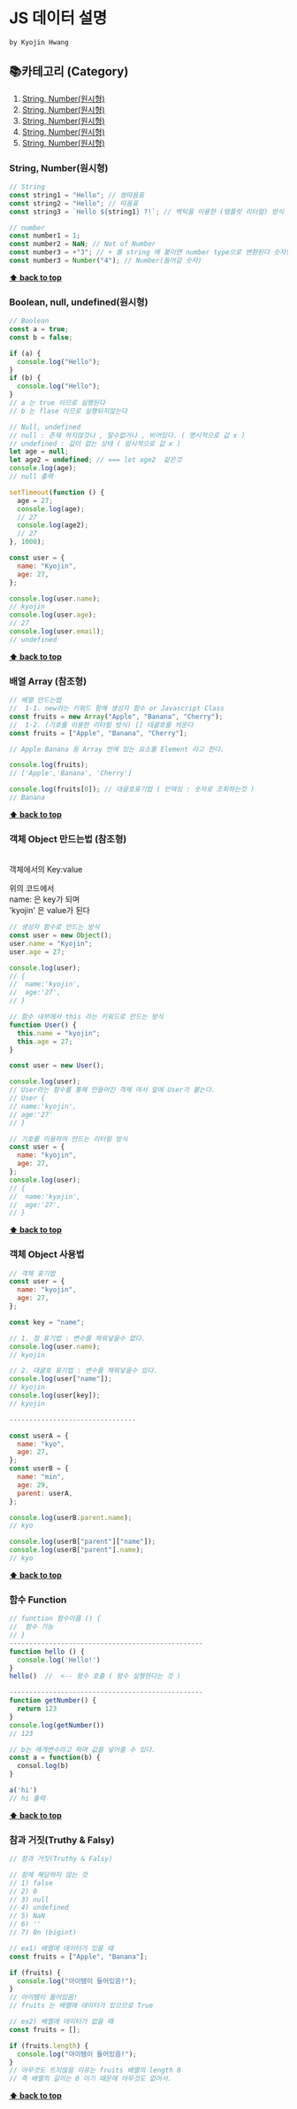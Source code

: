 # JS 데이터 설명

`by Kyojin Hwang`
<br/>

## 📚카테고리 (Category)

1. [String, Number(원시형)](#string-number원시형)
1. [String, Number(원시형)](#string-number원시형)
1. [String, Number(원시형)](#string-number원시형)
1. [String, Number(원시형)](#string-number원시형)
1. [String, Number(원시형)](#string-number원시형)

### String, Number(원시형)

```javascript
// String
const string1 = "Hello"; // 쌍따옴표
const string2 = "Hello"; // 따옴표
const string3 = `Hello ${string1} ?!`; // 백틱을 이용한 (템플릿 리터럴) 방식
```

```javascript
// number
const number1 = 1;
const number2 = NaN; // Not of Number
const number3 = +"3"; // + 를 string 에 붙이면 number type으로 변환된다 숫자만해당
const number3 = Number("4"); // Number(들어갈 숫자)
```

**[⬆ back to top](#카테고리-category)**
<br />


### Boolean, null, undefined(원시형)

```javascript
// Boolean
const a = true;
const b = false;

if (a) {
  console.log("Hello");
}
if (b) {
  console.log("Hello");
}
// a 는 true 이므로 실행된다
// b 는 flase 이므로 실행되지않는다
```

```javascript
// Null, undefined
// null : 존재 하지않것나 , 알수없거나 , 비어있다. ( 명시적으로 값 x )
// undefined : 값이 없는 상태 ( 암시적으로 값 x )
let age = null;
let age2 = undefined; // === let age2  같은것
console.log(age);
// null 출력

setTimeout(function () {
  age = 27;
  console.log(age);
  // 27
  console.log(age2);
  // 27
}, 1000);

const user = {
  name: "Kyojin",
  age: 27,
};

console.log(user.name);
// kyojin
console.log(user.age);
// 27
console.log(user.email);
// undefined
```

**[⬆ back to top](#카테고리-category)**
<br />

### 배열 Array (참조형)

```javascript
// 배열 만드는법
//  1-1. new라는 키워드 함께 생성자 함수 or Javascript Class
const fruits = new Array("Apple", "Banana", "Cherry");
//  1-2. (기호를 이용한 리터럴 방식) [] 대괄호를 씌운다
const fruits = ["Apple", "Banana", "Cherry"];

// Apple Banana 등 Array 안에 있는 요소를 Element 라고 한다.

console.log(fruits);
// ['Apple','Banana', 'Cherry']

console.log(fruits[0]); // 대괄호표기법 ( 인덱싱 : 숫자로 조회하는것 )
// Banana
```

**[⬆ back to top](#카테고리-category)**
<br />

### 객체 Object 만드는법 (참조형)

<br/>
객체에서의 Key:value

위의 코드에서 <br>
name: 은 key가 되며 <br>
'kyojin' 은 value가 된다

```javascript
// 생성자 함수로 만드는 방식
const user = new Object();
user.name = "Kyojin";
user.age = 27;

console.log(user);
// {
//  name:'kyojin',
//  age:'27',
// }
```

```javascript
// 함수 내부에서 this 라는 키워드로 만드는 방식
function User() {
  this.name = "kyojin";
  this.age = 27;
}

const user = new User();

console.log(user);
// User라는 함수를 통해 만들어진 객체 여서 앞에 User가 붙는다.
// User {
// name:'kyojin',
// age:'27'
// }
```

```javascript
// 기호를 이용하여 만드는 리터럴 방식
const user = {
  name: "kyojin",
  age: 27,
};
console.log(user);
// {
//  name:'kyojin',
//  age:'27',
// }
```

**[⬆ back to top](#카테고리-category)**
<br />

### 객체 Object 사용법

```javascript
// 객체 표기법
const user = {
  name: "kyojin",
  age: 27,
};

const key = "name";

// 1. 점 표기법 : 변수를 채워넣을수 없다.
console.log(user.name);
// kyojin

// 2. 대괄호 표기법 : 변수를 채워넣을수 있다.
console.log(user["name"]);
// kyojin
console.log(user[key]);
// kyojin

--------------------------------

const userA = {
  name: "kyo",
  age: 27,
};
const userB = {
  name: "min",
  age: 29,
  parent: userA,
};

console.log(userB.parent.name);
// kyo

console.log(userB["parent"]["name"]);
console.log(userB["parent"].name);
// kyo
```

**[⬆ back to top](#카테고리-category)**
<br />

### 함수 Function

```javascript
// function 함수이름 () {
//  함수 기능
// }
-------------------------------------------------
function hello () {
  console.log('Hello!')
}
hello()  //  <-- 함수 호출 ( 함수 실행한다는 것 )

-------------------------------------------------
function getNumber() {
  return 123
}
console.log(getNumber())
// 123

// b는 매개변수라고 하며 값을 넣어줄 수 있다.
const a = function(b) {
  consol.log(b)
}

a('hi')
// hi 출력
```

**[⬆ back to top](#카테고리-category)**
<br />

### 참과 거짓(Truthy & Falsy)

```javascript
// 참과 거짓(Truthy & Falsy)

// 참에 해당하지 않는 것
// 1) false
// 2) 0
// 3) null
// 4) undefined
// 5) NaN
// 6) ''
// 7) 0n (bigint)

// ex1) 배열에 데이터가 있을 때
const fruits = ["Apple", "Banana"];

if (fruits) {
  console.log("아이템이 들어있음!");
}
// 아이템이 들어있음!
// fruits 는 배열에 데이터가 있으므로 True

// ex2) 배열에 데이터가 없을 때
const fruits = [];

if (fruits.length) {
  console.log("아이템이 들어있음!");
}
// 아무것도 뜨지않음 이유는 fruits 배열의 length 0
// 즉 배열의 길이는 0 이기 때문에 아무것도 없어서.
```

**[⬆ back to top](#카테고리-category)**
<br />
